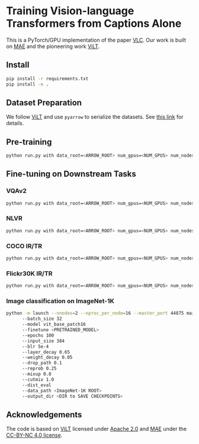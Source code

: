 # Training Vision-language Transformers from Captions Alone

This is a PyTorch/GPU implementation of the paper [VLC](https://arxiv.org/pdf/2205.09256.pdf). 
Our work is built on [MAE](https://arxiv.org/pdf/2111.06377.pdf) and the pioneering work [ViLT](https://arxiv.org/pdf/2102.03334.pdf).


## Install

```bash
pip install -r requirements.txt
pip install -e .
```

## Dataset Preparation

We follow [ViLT](https://github.com/dandelin/ViLT) and use `pyarrow` to serialize the datasets. See [this link](https://github.com/dandelin/ViLT/blob/master/DATA.md) for details.

## Pre-training

```bash
python run.py with data_root=<ARROW_ROOT> num_gpus=<NUM_GPUS> num_nodes=<NUM_NODES> task_mlm_itm_mae per_gpu_batchsize=<BS_FITS_YOUR_GPU> whole_word_masking=True step25k image_size=384 pretrain_path=<PRETRAIN_PATH> log_dir=<LOG_FOLDER> mae_weight=1.0
```

## Fine-tuning on Downstream Tasks

### VQAv2

```bash
python run.py with data_root=<ARROW_ROOT> num_gpus=<NUM_GPUS> num_nodes=<NUM_NODES> task_finetune_vqa_mae_randaug per_gpu_batchsize=<BS_FITS_YOUR_GPU> load_path=<PRETRAINED_MODEL> log_dir=<LOG_FOLDER> image_size=576 learning_rate=5e-4
```

### NLVR

```bash
python run.py with data_root=<ARROW_ROOT> num_gpus=<NUM_GPUS> num_nodes=<NUM_NODES> task_finetune_nlvr2_mae_randaug per_gpu_batchsize=<BS_FITS_YOUR_GPU> load_path=<PRETRAINED_MODEL> log_dir=<LOG_FOLDER> image_size=384 learning_rate=5e-4
```

### COCO IR/TR

```bash
python run.py with data_root=<ARROW_ROOT> num_gpus=<NUM_GPUS> num_nodes=<NUM_NODES> task_finetune_irtr_coco_mae_randaug per_gpu_batchsize=<BS_FITS_YOUR_GPU> load_path=<PRETRAINED_MODEL> log_dir=<LOG_FOLDER> image_size=384 learning_rate=5e-4
```

### Flickr30K IR/TR

```bash
python run.py with data_root=<ARROW_ROOT> num_gpus=<NUM_GPUS> num_nodes=<NUM_NODES> task_finetune_irtr_f30k_mae_randaug per_gpu_batchsize=<BS_FITS_YOUR_GPU> load_path=<PRETRAINED_MODEL> log_dir=<LOG_FOLDER> image_size=384 learning_rate=5e-4
```

### Image classification on ImageNet-1K
```bash
python -m launch --nnodes=2 --nproc_per_node=16 --master_port 44875 main_finetune.py
      --batch_size 32
      --model vit_base_patch16
      --finetune <PRETRAINED_MODEL>
      --epochs 100
      --input_size 384
      --blr 5e-4
      --layer_decay 0.65
      --weight_decay 0.05
      --drop_path 0.1
      --reprob 0.25
      --mixup 0.8
      --cutmix 1.0
      --dist_eval
      --data_path <ImageNet-1K ROOT>
      --output_dir <DIR to SAVE CHECKPOINTS>
```
## Acknowledgements

The code is based on [ViLT](https://github.com/dandelin/ViLT) licensed under [Apache 2.0](https://github.com/dandelin/ViLT/blob/master/LICENSE)
and [MAE](https://arxiv.org/pdf/2111.06377.pdf) under the [CC-BY-NC 4.0 license](https://github.com/facebookresearch/mae/blob/main/LICENSE).

